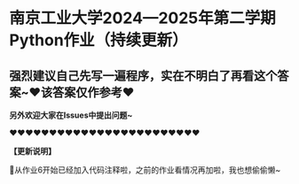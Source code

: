 # 南京工业大学2024—2025年第二学期Python作业（持续更新）
## ​强烈建议自己先写一遍程序，实在不明白了再看这个答案~​❤️​该答案仅作参考​❤️

**另外欢迎大家在Issues中提出问题~**

❤️​❤️​❤️​❤️​❤️​❤️​❤️​❤️​❤️​❤️​❤️​❤️​❤️​❤️​❤️​❤️​❤️​❤️​❤️​❤️​❤️​❤️​❤️​❤️

**【更新说明】**

🎉从作业6开始已经加入代码注释啦，之前的作业看情况再加啦，我也想偷偷懒~
